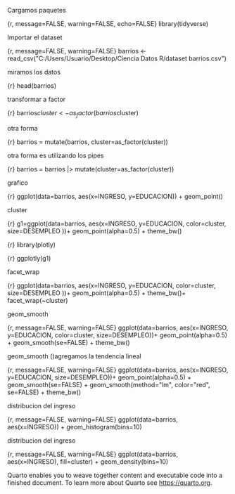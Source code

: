 Cargamos paquetes

{r, message=FALSE, warning=FALSE, echo=FALSE}
library(tidyverse)

Importar el dataset

{r, message=FALSE, warning=FALSE}
barrios <- read_csv("C:/Users/Usuario/Desktop/Ciencia Datos R/dataset barrios.csv")

miramos los datos

{r}
head(barrios)

transformar a factor

{r}
barrios$cluster <- as_factor(barrios$cluster)

otra forma

{r}
barrios = mutate(barrios, cluster=as_factor(cluster))

otra forma es utilizando los pipes

{r}
barrios = barrios |> mutate(cluster=as_factor(cluster))

grafico

{r}
ggplot(data=barrios, aes(x=INGRESO, y=EDUCACION)) + geom_point()

cluster

{r}
g1=ggplot(data=barrios, aes(x=INGRESO,
                         y=EDUCACION,
                         color=cluster,
                         size=DESEMPLEO
                         ))+
                         geom_point(alpha=0.5) + theme_bw()

{r}
library(plotly)

{r}
ggplotly(g1)

facet_wrap

{r}
ggplot(data=barrios, aes(x=INGRESO,
                         y=EDUCACION,
                         color=cluster,
                         size=DESEMPLEO
                         ))+ geom_point(alpha=0.5) + theme_bw()+
                         facet_wrap(~cluster)

geom_smooth

{r, message=FALSE, warning=FALSE}
ggplot(data=barrios,
       aes(x=INGRESO,
           y=EDUCACION,
           color=cluster,
           size=DESEMPLEO))+ geom_point(alpha=0.5) +
           geom_smooth(se=FALSE) + theme_bw()

geom_smooth ()agregamos la tendencia lineal

{r, message=FALSE, warning=FALSE}
ggplot(data=barrios, aes(x=INGRESO,
                         y=EDUCACION,
                         size=DESEMPLEO))+ geom_point(alpha=0.5) +        geom_smooth(se=FALSE) + geom_smooth(method="lm", color="red", se=FALSE) + theme_bw()

distribucion del ingreso

{r, message=FALSE, warning=FALSE}
ggplot(data=barrios, aes(x=INGRESO)) + geom_histogram(bins=10)

distribucion del ingreso

{r, message=FALSE, warning=FALSE}
ggplot(data=barrios, aes(x=INGRESO), fill=cluster) +
  geom_density(bins=10)

Quarto enables you to weave together content and executable code into a finished document. To learn more about Quarto see https://quarto.org.

